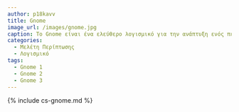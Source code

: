 ```yaml
---
author: p18kavv
title: Gnome    
image_url: /images/gnome.jpg
caption: Το Gnome είναι ένα ελεύθερο λογισμικό για την ανάπτυξη ενός περιβάλλοντος εργασίας και εφαρμογών μέσα σε αυτό. Με το gnome, ο χρήστης έχει τη δυνατότητα να αλληλεπιδρά με αντικείμενα που βρίσκονται στον υπολογιστή του, όπως εικονίδια και φακέλους.  
categories:
  - Μελέτη Περίπτωσης
  - Λογισμικό
tags:
  - Gnome 1
  - Gnome 2
  - Gnome 3
---
```

{% include cs-gnome.md %}
